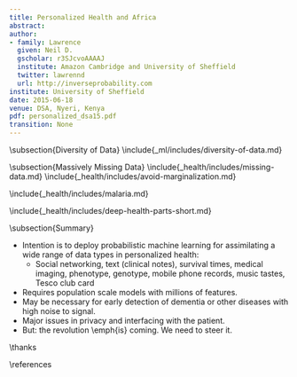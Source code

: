 ```yaml
---
title: Personalized Health and Africa
abstract:
author:
- family: Lawrence
  given: Neil D.
  gscholar: r3SJcvoAAAAJ
  institute: Amazon Cambridge and University of Sheffield
  twitter: lawrennd
  url: http://inverseprobability.com
institute: University of Sheffield
date: 2015-06-18
venue: DSA, Nyeri, Kenya
pdf: personalized_dsa15.pdf
transition: None
---
```


<!--\include{_ml/includes/data-plus-model.md}-->
<!--\include{_health/includes/health-motivation-africa.md}-->

\subsection{Diversity of Data}
\include{_ml/includes/diversity-of-data.md}

\subsection{Massively Missing Data}
\include{_health/includes/missing-data.md}
\include{_health/includes/avoid-marginalization.md}

<!--\subsection{Image Data}
\include{_health/includes/image-data.md}-->

<!--\subsection{Survival Data}
\include{_health/includes/survival-data.md}-->

<!--\subsection{Spatial Data}
\include{_health/includes/spatial-data.md}-->

\include{_health/includes/malaria.md}
<!--\include{_health/includes/deep-health-parts.md}-->
\include{_health/includes/deep-health-parts-short.md}
<!--\include{_health/includes/interface.md}-->

\subsection{Summary}

* Intention is to deploy probabilistic machine learning for assimilating a wide range of data types in personalized health:
  * Social networking, text (clinical notes), survival times, medical imaging, phenotype, genotype, mobile phone records, music tastes, Tesco club card
* Requires population scale models with millions of features. 
* May be necessary for early detection of dementia or other diseases with high noise to signal.
* Major issues in privacy and interfacing with the patient.
* But: the revolution \emph{is} coming. We need to steer it.

\thanks

\references
